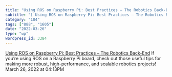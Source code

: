 ```yaml
---
title: "Using ROS on Raspberry Pi: Best Practices – The Robotics Back-End"
subtitle: "[ Using ROS on Raspberry Pi: Best Practices – The Robotics Back-End](https://roboticsbackend.com/usi..."
category: "104"
tags: ["888", "1605"]
date: "2022-03-26"
type: "wp"
wordpress_id: 3384
---
```

[ Using ROS on Raspberry Pi: Best Practices – The Robotics Back-End](https://roboticsbackend.com/using-ros-on-raspberry-pi-best-practices/)
 If you’re using ROS on a Raspberry Pi board, check out those useful tips for making more robust, high-performance, and scalable robotics projects!
March 26, 2022 at 04:13PM
